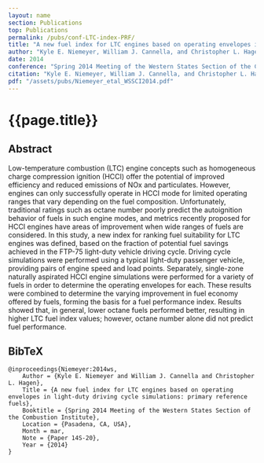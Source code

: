 ```yaml
---
layout: name
section: Publications
top: Publications
permalink: /pubs/conf-LTC-index-PRF/
title: "A new fuel index for LTC engines based on operating envelopes in light-duty driving cycle simulations: primary reference fuels"
author: "Kyle E. Niemeyer, William J. Cannella, and Christopher L. Hagen"
date: 2014
conference: "Spring 2014 Meeting of the Western States Section of the Combustion Institute"
citation: "Kyle E. Niemeyer, William J. Cannella, and Christopher L. Hagen (2014), A new fuel index for LTC engines based on operating envelopes in light-duty driving cycle simulations: primary reference fuels, Spring 2014 Meeting of the Western States Section of the Combustion Institute, Pasadena, CA, USA. 24--25 March 2014. Paper 14S-20."
pdf: "/assets/pubs/Niemeyer_etal_WSSCI2014.pdf"
---
```


{{page.title}}
==============

## Abstract

Low-temperature combustion (LTC) engine concepts such as homogeneous charge compression ignition (HCCI) offer the potential of improved efficiency and reduced emissions of NOx and particulates. However, engines can only successfully operate in HCCI mode for limited operating ranges that vary depending on the fuel composition. Unfortunately, traditional ratings such as octane number poorly predict the autoignition behavior of fuels in such engine modes, and metrics recently proposed for HCCI engines have areas of improvement when wide ranges of fuels are considered. In this study, a new index for ranking fuel suitability for LTC engines was defined, based on the fraction of potential fuel savings achieved in the FTP-75 light-duty vehicle driving cycle. Driving cycle simulations were performed using a typical light-duty passenger vehicle, providing pairs of engine speed and load points. Separately, single-zone naturally aspirated HCCI engine simulations were performed for a variety of fuels in order to determine the operating envelopes for each. These results were combined to determine the varying improvement in fuel economy offered by fuels, forming the basis for a fuel performance index. Results showed that, in general, lower octane fuels performed better, resulting in higher LTC fuel index values; however, octane number alone did not predict fuel performance.

## BibTeX

    @inproceedings{Niemeyer:2014ws,
        Author = {Kyle E. Niemeyer and William J. Cannella and Christopher L. Hagen},
        Title = {A new fuel index for LTC engines based on operating envelopes in light-duty driving cycle simulations: primary reference fuels},
        Booktitle = {Spring 2014 Meeting of the Western States Section of the Combustion Institute},
        Location = {Pasadena, CA, USA},
        Month = mar,
        Note = {Paper 14S-20},
        Year = {2014}
    }
